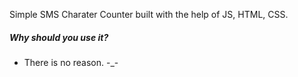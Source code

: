 Simple SMS Charater Counter built with the help of JS, HTML, CSS.


##### Why should you use it?
- There is no reason. -_-
